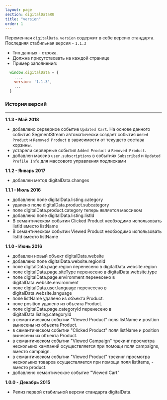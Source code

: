 ```yaml
---
layout: page
section: digitalDataRU
title: "version"
order: 1
---
```


Переменная `digitalData.version` содержит в себе версию стандарта. Последняя стабильная версия - `1.1.3`
- Тип данных - строка.
- Должна присутствовать на каждой странице
- Пример заполнения:
```javascript
  window.digitalData = {
    ...,
    version: '1.1.3',
    ...
  }
```


### История версий
------
**1.1.3 -  Май 2018**
- добавлено серверное событие `Updated Cart`. На основе данного события SegmentStream автоматически создает события `Added Product` и `Removed Product` в зависимости от текущего состава корзины.
- устарели серверные события `Added Product` и `Removed Product`.
- добавлен массив `user.subscriptions` в событиях `Subscribed` и `Updated Profile Info` для массового управления подписками

**1.1.2 - Январь 2017**
- добавлен метод digitalData.changes

**1.1.1 - Июль 2016**

- добавлено поле digitalData.listing.category
- удалено поле digitalData.product.subcategory
- поле digitalData.product.category теперь является массивом
- добавлено поле digitalData.listing.listId
- В семантическом событии Clicked Product необходимо использовать listId вместо listName
- В семантическом событии Viewed Product необходимо использовать listId вместо listName

**1.1.0 - Июнь 2016**
- добавлен новый объект digitalData.website
- добавлено поле digitalData.website.regionId
- поле digitalData.page.region перенесено в digitalData.website.region
- поле digitalData.page.siteType перенесено в digitalData.website.type
- поле digitalData.page.environment перенесено в digitalData.website.environment
- поле digitalData.user.language перенесено в digitalData.website.language
- поле listName удалено из объекта Product.
- поле position удалено из объекта Product.
- поле digitalData.page.categoryId перенесено в digitalData.listing.categoryId
- в семантическом событии "Viewed Product" поля listName и position вынесены из объекта Product.
- в семантическом событии "Clicked Product" поля listName и position вынесены из объекта Product.
- в семантическом событии "Viewed Campaign" трекинг просмотра нескольких кампаний осуществляется при помощи поля campaigns, вместо campaign.
- в семантическом событии "Viewed Product" трекинг просмотра нескольких товаров осуществляется при помощи поля listItems, - вместо product.
- добавлено семантическое событие "Viewed Cart"

**1.0.0 - Декабрь 2015**
- Релиз первой стабильной версии стандарта digitalData.
